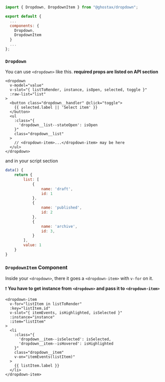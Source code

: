 ```js
import { Dropdown, DropdownItem } from "@ghostax/dropdown";

export default {
  ...
  components: {
    Dropdown,
    DropdownItem
  }
  ...
};
```

### `Dropdown`

You can use `<dropdown>` like this. __required props are listed on API section__

```vue
<dropdown
  v-model="value"
  v-slot="{ listToRender, instance, isOpen, selected, toggle }"
  :raw-list="list"
>
  <button class="dropdown__handler" @click="toggle">
    {{ selected.label || 'Select item' }}
  </button>
  <ul
    :class="{
      'dropdown__list--stateOpen': isOpen
    }"
    class="dropdown__list"
  >
    // <dropdown-item>...</dropdown-item> may be here
  </ul>
</dropdown>
```
and in your script section

```js
data() {
    return {
        list: [
            {
                name: 'draft',
                id: 1
            },
            {
                name: 'published',
                id: 2
            },
            {
                name: 'archive',
                id: 3,
            }
        ],
        value: 1
    }
}
```

### `DropdownItem` Component

Inside your `<dropdown>`, there it goes a `<dropdown-item>` with `v-for` on it.  

❗ **You have to get instance from `<dropdown>` and pass it to `<dropdown-item>`**

```vue
<dropdown-item
  v-for="listItem in listToRender"
  :key="listItem.id"
  v-slot="{ itemEvents, isHighlighted, isSelected }"
  :instance="instance"
  :item="listItem"
>
  <li
    :class="{
      'dropdown__item--isSelected': isSelected,
      'dropdown__item--isHovered': isHighlighted
    }"
    class="dropdown__item"
    v-on="itemEvents(listItem)"
  >
    {{ listItem.label }}
  </li>
</dropdown-item>
```
